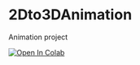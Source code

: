 # 2Dto3DAnimation
Animation project

[![Open In Colab](https://colab.research.google.com/assets/colab-badge.svg)](https://colab.research.google.com/drive/1tdAA2_mVUmz7Cajaq_ELqXF3e123BqE7)
